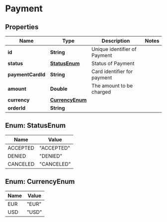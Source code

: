 

# Payment


## Properties

Name | Type | Description | Notes
------------ | ------------- | ------------- | -------------
**id** | **String** | Unique identifier of Payment | 
**status** | [**StatusEnum**](#StatusEnum) | Status of Payment | 
**paymentCardId** | **String** | Card identifier for payment | 
**amount** | **Double** | The amount to be charged | 
**currency** | [**CurrencyEnum**](#CurrencyEnum) |  | 
**orderId** | **String** |  | 



## Enum: StatusEnum

Name | Value
---- | -----
ACCEPTED | &quot;ACCEPTED&quot;
DENIED | &quot;DENIED&quot;
CANCELED | &quot;CANCELED&quot;



## Enum: CurrencyEnum

Name | Value
---- | -----
EUR | &quot;EUR&quot;
USD | &quot;USD&quot;



